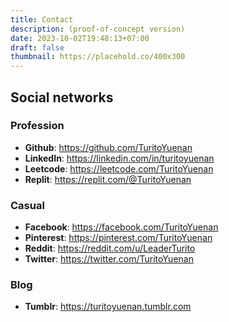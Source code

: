 ```yaml
---
title: Contact
description: (proof-of-concept version)
date: 2023-10-02T19:48:13+07:00
draft: false
thumbnail: https://placehold.co/400x300
---
```

## Social networks

### Profession

- **Github**: https://github.com/TuritoYuenan
- **LinkedIn**: https://linkedin.com/in/turitoyuenan
- **Leetcode**: https://leetcode.com/TuritoYuenan
- **Replit**: https://replit.com/@TuritoYuenan

### Casual

- **Facebook**: https://facebook.com/TuritoYuenan
- **Pinterest**: https://pinterest.com/TuritoYuenan
- **Reddit**: https://reddit.com/u/LeaderTurito
- **Twitter**: https://twitter.com/TuritoYuenan

### Blog

- **Tumblr**: https://turitoyuenan.tumblr.com

